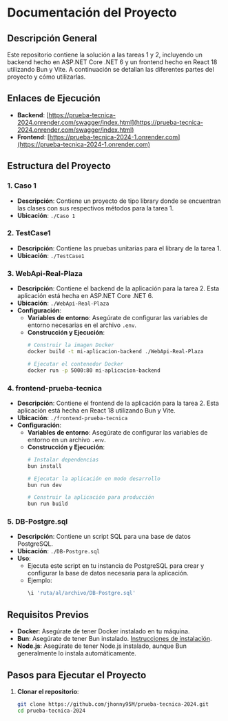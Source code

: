 # Documentación del Proyecto

## Descripción General

Este repositorio contiene la solución a las tareas 1 y 2, incluyendo un backend hecho en ASP.NET Core .NET 6 y un frontend hecho en React 18 utilizando Bun y Vite. A continuación se detallan las diferentes partes del proyecto y cómo utilizarlas.

## Enlaces de Ejecución

- **Backend**: [https://prueba-tecnica-2024.onrender.com/swagger/index.html](https://prueba-tecnica-2024.onrender.com/swagger/index.html)
- **Frontend**: [https://prueba-tecnica-2024-1.onrender.com](https://prueba-tecnica-2024-1.onrender.com)

## Estructura del Proyecto

### 1. Caso 1

- **Descripción**: Contiene un proyecto de tipo library donde se encuentran las clases con sus respectivos métodos para la tarea 1.
- **Ubicación**: `./Caso 1`

### 2. TestCase1

- **Descripción**: Contiene las pruebas unitarias para el library de la tarea 1.
- **Ubicación**: `./TestCase1`

### 3. WebApi-Real-Plaza

- **Descripción**: Contiene el backend de la aplicación para la tarea 2. Esta aplicación está hecha en ASP.NET Core .NET 6.
- **Ubicación**: `./WebApi-Real-Plaza`
- **Configuración**:
  - **Variables de entorno**: Asegúrate de configurar las variables de entorno necesarias en el archivo `.env`.
  - **Construcción y Ejecución**:
    ```bash
    # Construir la imagen Docker
    docker build -t mi-aplicacion-backend ./WebApi-Real-Plaza
    
    # Ejecutar el contenedor Docker
    docker run -p 5000:80 mi-aplicacion-backend
    ```

### 4. frontend-prueba-tecnica

- **Descripción**: Contiene el frontend de la aplicación para la tarea 2. Esta aplicación está hecha en React 18 utilizando Bun y Vite.
- **Ubicación**: `./frontend-prueba-tecnica`
- **Configuración**:
  - **Variables de entorno**: Asegúrate de configurar las variables de entorno en un archivo `.env`.
  - **Construcción y Ejecución**:
    ```bash
    # Instalar dependencias
    bun install
    
    # Ejecutar la aplicación en modo desarrollo
    bun run dev
    
    # Construir la aplicación para producción
    bun run build
    ```

### 5. DB-Postgre.sql

- **Descripción**: Contiene un script SQL para una base de datos PostgreSQL.
- **Ubicación**: `./DB-Postgre.sql`
- **Uso**:
  - Ejecuta este script en tu instancia de PostgreSQL para crear y configurar la base de datos necesaria para la aplicación.
  - Ejemplo:
    ```sql
    \i 'ruta/al/archivo/DB-Postgre.sql'
    ```

## Requisitos Previos

- **Docker**: Asegúrate de tener Docker instalado en tu máquina.
- **Bun**: Asegúrate de tener Bun instalado. [Instrucciones de instalación](https://bun.sh/docs/installation).
- **Node.js**: Asegúrate de tener Node.js instalado, aunque Bun generalmente lo instala automáticamente.

## Pasos para Ejecutar el Proyecto

1. **Clonar el repositorio**:
   ```bash
   git clone https://github.com/jhonny95M/prueba-tecnica-2024.git
   cd prueba-tecnica-2024
